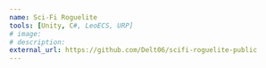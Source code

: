 ```yaml
---
name: Sci-Fi Roguelite
tools: [Unity, C#, LeoECS, URP]
# image: 
# description: 
external_url: https://github.com/Delt06/scifi-roguelite-public
---
```

